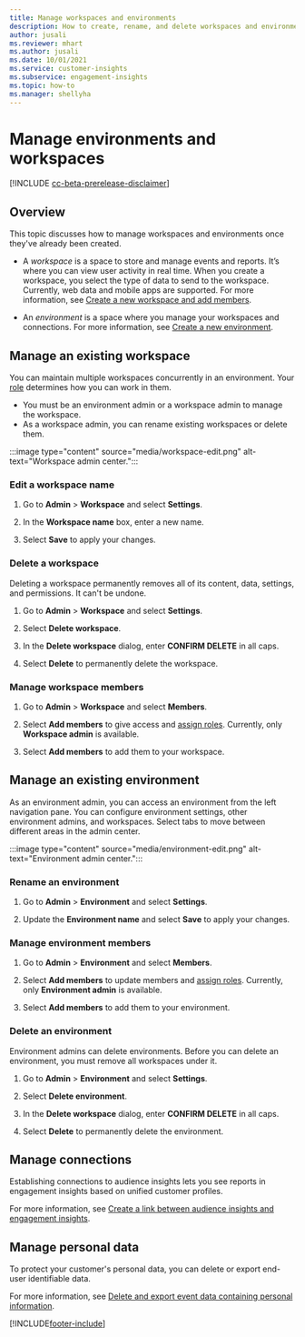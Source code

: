 ```yaml
---
title: Manage workspaces and environments
description: How to create, rename, and delete workspaces and environments.
author: jusali
ms.reviewer: mhart
ms.author: jusali
ms.date: 10/01/2021
ms.service: customer-insights
ms.subservice: engagement-insights 
ms.topic: how-to
ms.manager: shellyha
---
```


# Manage environments and workspaces

[!INCLUDE [cc-beta-prerelease-disclaimer](includes/cc-beta-prerelease-disclaimer.md)]

## Overview

This topic discusses how to manage workspaces and environments once they've already been created. 

- A *workspace* is a space to store and manage events and reports. It’s where you can view user activity in real time. When you create a workspace, you select the type of data to send to the workspace. Currently, web data and mobile apps are supported. For more information, see [Create a new workspace and add members](create-workspace.md).

- An *environment* is a space where you manage your workspaces and connections. For more information, see [Create a new environment](create-new-environment.md).

## Manage an existing workspace

You can maintain multiple workspaces concurrently in an environment. Your [role](user-roles.md) determines how you can work in them. 

 - You must be an environment admin or a workspace admin to manage the workspace.
 - As a workspace admin, you can rename existing workspaces or delete them. 

:::image type="content" source="media/workspace-edit.png" alt-text="Workspace admin center.":::

### Edit a workspace name

1. Go to **Admin** > **Workspace** and select **Settings**.

1. In the **Workspace name** box, enter a new name.

1. Select **Save** to apply your changes.

### Delete a workspace

Deleting a workspace permanently removes all of its content, data, settings, and permissions. It can't be undone.

1. Go to **Admin** > **Workspace** and select **Settings**.

1. Select **Delete workspace**. 

1. In the **Delete workspace** dialog, enter **CONFIRM DELETE** in all caps. 

1. Select **Delete** to permanently delete the workspace.

### Manage workspace members

1. Go to **Admin** > **Workspace** and select **Members**.

1. Select **Add members** to give access and [assign roles](user-roles.md). Currently, only **Workspace admin** is available.

1. Select **Add members** to add them to your workspace.

## Manage an existing environment

As an environment admin, you can access an environment from the left navigation pane. You can configure environment settings, other environment admins, and workspaces. Select tabs to move between different areas in the admin center.

:::image type="content" source="media/environment-edit.png" alt-text="Environment admin center.":::



<!-- editor's comment: Suggest changing the following heading to "Edit an environment name" to follow the pattern set above with workspaces. -->


### Rename an environment

1. Go to **Admin** > **Environment** and select **Settings**.

1. Update the **Environment name** and select **Save** to apply your changes.



<!-- editor's comment: Switch the order of Manage and Delete to be consistent with the order of the workspace procedures above. -->


### Manage environment members

1. Go to **Admin** > **Environment** and select **Members**.

1. Select **Add members** to update members and [assign roles](user-roles.md). Currently, only **Environment admin** is available.

1. Select **Add members** to add them to your environment.

### Delete an environment

Environment admins can delete environments. Before you can delete an environment, you must remove all workspaces under it.

1. Go to **Admin** > **Environment** and select **Settings**.

1. Select **Delete environment**. 

1. In the **Delete workspace** dialog, enter **CONFIRM DELETE** in all caps. 

1. Select **Delete** to permanently delete the environment.

## Manage connections

Establishing connections to audience insights lets you see reports in engagement insights based on unified customer profiles. 

For more information, see [Create a link between audience insights and engagement insights](integrate-audience-insights-engagement-insights.md).

## Manage personal data

To protect your customer's personal data, you can delete or export end-user identifiable data.


<!-- editor's comment: On the following link, you have to scroll way down on the linked page to get to that subject. I thought I was on the wrong page at first. But I couldn't figure out how to link directly to that subject. Maybe it would be helpful to say "For more information, see the section "Deleting and exporting event data containing end user identifiable information" in [Data Subject Rights (DSR) requests under GDPR](xxxxx).  --> 


For more information, see [Delete and export event data containing personal information](delete-export-personal-data.md).


[!INCLUDE[footer-include](../includes/footer-banner.md)]
